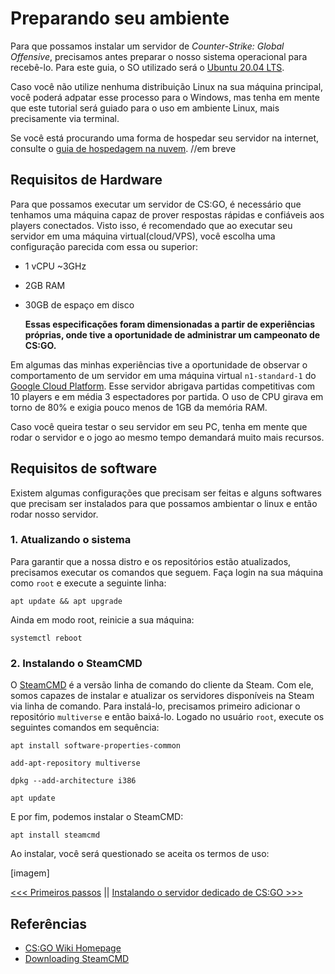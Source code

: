 # Preparando seu ambiente
Para que possamos instalar um servidor de *Counter-Strike: Global Offensive*, precisamos antes preparar o nosso sistema operacional para recebê-lo. Para este guia, o SO utilizado será o [Ubuntu 20.04 LTS](https://releases.ubuntu.com/20.04/).

Caso você não utilize nenhuma distribuição Linux na sua máquina principal, você poderá adpatar esse processo para o Windows, mas tenha em mente que este tutorial será guiado para o uso em ambiente Linux, mais precisamente via terminal.

Se você está procurando uma forma de hospedar seu servidor na internet, consulte o [guia de hospedagem na nuvem](). //em breve

## Requisitos de Hardware
Para que possamos executar um servidor de CS:GO, é necessário que tenhamos uma máquina capaz de prover respostas rápidas e confiáveis aos players conectados. Visto isso, é recomendado que ao executar seu servidor em uma máquina virtual(cloud/VPS), você escolha uma configuração parecida com essa ou superior:

- 1 vCPU ~3GHz
- 2GB RAM
- 30GB de espaço em disco

    **Essas especificações foram dimensionadas a partir de experiências próprias, onde tive a oportunidade de administrar um campeonato de CS:GO.**

Em algumas das minhas experiências tive a oportunidade de observar o comportamento de um servidor em uma máquina virtual `n1-standard-1` do [Google Cloud Platform](https://cloud.google.com/). Esse servidor abrigava partidas competitivas com 10 players e em média 3 espectadores por partida. O uso de CPU girava em torno de 80% e exigia pouco menos de 1GB da memória RAM.

Caso você queira testar o seu servidor em seu PC, tenha em mente que rodar o servidor e o jogo ao mesmo tempo demandará muito mais recursos.
## Requisitos de software
Existem algumas configurações que precisam ser feitas e alguns softwares que precisam ser instalados para que possamos ambientar o linux e então rodar nosso servidor.

### 1. Atualizando o sistema
Para garantir que a nossa distro e os repositórios estão atualizados, precisamos executar os comandos que seguem. Faça login na sua máquina como `root` e execute a seguinte linha:

```
apt update && apt upgrade
```

Ainda em modo root, reinicie a sua máquina:

```
systemctl reboot
```

### 2. Instalando o SteamCMD
O [SteamCMD](https://developer.valvesoftware.com/wiki/Counter-Strike:_Global_Offensive_Dedicated_Servers) é a versão linha de comando do cliente da Steam. Com ele, somos capazes de instalar e atualizar os servidores disponíveis na Steam via linha de comando. Para instalá-lo, precisamos primeiro adicionar o repositório `multiverse` e então baixá-lo. Logado no usuário `root`, execute os seguintes comandos em sequência:

```
apt install software-properties-common

add-apt-repository multiverse

dpkg --add-architecture i386

apt update
```

E por fim, podemos instalar o SteamCMD:

```
apt install steamcmd
```

Ao instalar, você será questionado se aceita os termos de uso:

[imagem]


[<<< Primeiros passos]() || [Instalando o servidor dedicado de CS:GO >>>]()


## Referências

- [CS:GO Wiki Homepage](https://developer.valvesoftware.com/wiki/Counter-Strike:_Global_Offensive_Dedicated_Servers)
- [Downloading SteamCMD](https://developer.valvesoftware.com/wiki/SteamCMD#Downloading_SteamCMD)